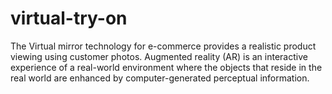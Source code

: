 # virtual-try-on
The Virtual mirror technology  for e-commerce provides a realistic product viewing using customer photos.  Augmented reality (AR) is an interactive experience of a real-world environment where the objects that reside in the real world are enhanced by computer-generated perceptual information.
